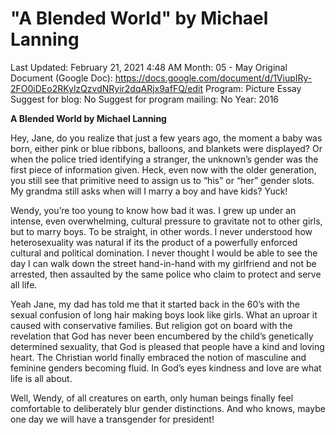 # "A Blended World" by Michael Lanning

Last Updated: February 21, 2021 4:48 AM
Month: 05 - May
Original Document (Google Doc): https://docs.google.com/document/d/1ViupIRy-2FO0iDEo2RKylzQzvdNRyir2dqARjx9afFQ/edit
Program: Picture Essay
Suggest for blog: No
Suggest for program mailing: No
Year: 2016

**A Blended World by Michael Lanning**

Hey, Jane, do you realize that just a few years ago, the moment a baby was born, either pink or blue ribbons, balloons, and blankets were displayed? Or when the police tried identifying a stranger, the unknown’s gender was the first piece of information given. Heck, even now with the older generation, you still see that primitive need to assign us to “his” or “her” gender slots. My grandma still asks when will I marry a boy and have kids? Yuck!

Wendy, you’re too young to know how bad it was. I grew up under an intense, even overwhelming, cultural pressure to gravitate not to other girls, but to marry boys. To be straight, in other words. I never understood how heterosexuality was natural if its the product of a powerfully enforced cultural and political domination. I never thought I would be able to see the day I can walk down the street hand-in-hand with my girlfriend and not be arrested, then assaulted by the same police who claim to protect and serve all life.

Yeah Jane, my dad has told me that it started back in the 60’s with the sexual confusion of long hair making boys look like girls. What an uproar it caused with conservative families. But religion got on board with the revelation that God has never been encumbered by the child’s genetically determined sexuality, that God is pleased that people have a kind and loving heart. The Christian world finally embraced the notion of masculine and feminine genders becoming fluid. In God’s eyes kindness and love are what life is all about.

Well, Wendy, of all creatures on earth, only human beings finally feel comfortable to deliberately blur gender distinctions. And who knows, maybe one day we will have a transgender for president!